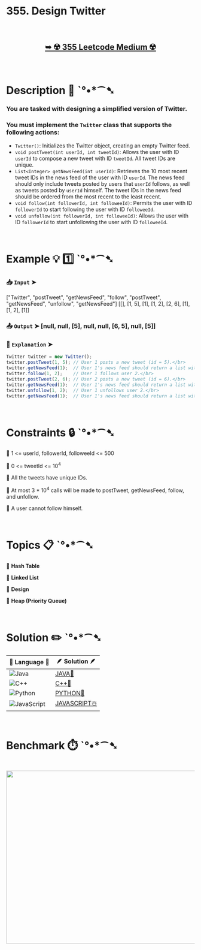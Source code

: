 # 355. Design Twitter

</br>

<h2 align="center"> 

<a href="https://leetcode.com/problems/design-twitter/description/"><strong>➥ ☢️ 355 Leetcode Medium ☢️ </strong></a>
</h2>

</br>

# Description 📜 ˋ°•*⁀➷

### You are tasked with designing a simplified version of Twitter.

### You must implement the `Twitter` class that supports the following actions:

- `Twitter()`: Initializes the Twitter object, creating an empty Twitter feed.
- `void postTweet(int userId, int tweetId)`: Allows the user with ID `userId` to compose a new tweet with ID `tweetId`. All tweet IDs are unique.
- `List<Integer> getNewsFeed(int userId)`: Retrieves the 10 most recent tweet IDs in the news feed of the user with ID `userId`. The news feed should only include tweets posted by users that `userId` follows, as well as tweets posted by `userId` himself. The tweet IDs in the news feed should be ordered from the most recent to the least recent.
- `void follow(int followerId, int followeeId)`: Permits the user with ID `followerId` to start following the user with ID `followeeId`.
- `void unfollow(int followerId, int followeeId)`: Allows the user with ID `followerId` to start unfollowing the user with ID `followeeId`.

</br>

# Example 💡 1️⃣ ˋ°•*⁀➷

  ### 📥 `Input`  ➤ 

["Twitter", "postTweet", "getNewsFeed", "follow", "postTweet", "getNewsFeed", "unfollow", "getNewsFeed"]
[[], [1, 5], [1], [1, 2], [2, 6], [1], [1, 2], [1]]

  ### 📤 `Output`  ➤ [null, null, [5], null, null, [6, 5], null, [5]]

  ### 🔦 `Explanation`  ➤ 

```js
Twitter twitter = new Twitter();
twitter.postTweet(1, 5); // User 1 posts a new tweet (id = 5).</br>
twitter.getNewsFeed(1);  // User 1's news feed should return a list with 1 tweet id -> [5]. return [5]</br>
twitter.follow(1, 2);    // User 1 follows user 2.</br>
twitter.postTweet(2, 6); // User 2 posts a new tweet (id = 6).</br>
twitter.getNewsFeed(1);  // User 1's news feed should return a list with 2 tweet ids -> [6, 5]. Tweet id 6 should precede tweet id 5 because it is posted after tweet id 5.</br>
twitter.unfollow(1, 2);  // User 1 unfollows user 2.</br>
twitter.getNewsFeed(1);  // User 1's news feed should return a list with 1 tweet id -> [5], since user 1 is no longer following user 2.
```

</br>

# Constraints 🔒 ˋ°•*⁀➷

🔹 1 <= userId, followerId, followeeId <= 500 </br>

🔹 0 <= tweetId <= 10<sup>4</sup> </br>

🔹 All the tweets have unique IDs. </br>

🔹 At most 3 * 10<sup>4</sup> calls will be made to postTweet, getNewsFeed, follow, and unfollow. </br>

🔹 A user cannot follow himself. </br>

</br>

# Topics 📋 ˋ°•*⁀➷

🔸 **Hash Table**  </br>

🔸 **Linked List**  </br>

🔸 **Design**  </br>

🔸 **Heap (Priority Queue)** 

</br>

# Solution ✏️ ˋ°•*⁀➷

| 📒 Language 📒  | 🪶 Solution 🪶 |
| ------------- | ------------- |
|  ![Java](https://img.shields.io/badge/java-%23ED8B00.svg?style=for-the-badge&logo=openjdk&logoColor=white)  | [JAVA🍁](https://github.com/Prakhar-002/LEETCODE/blob/main/%F0%9F%93%9A%20Study%20%F0%9F%8E%A7%20Plan%20%F0%9F%91%A8%F0%9F%8F%BB%E2%80%8D%F0%9F%92%BB/%F0%9F%A9%B5%20NeetCode%20150%20-%20%F0%9F%8D%87%20Blind%2075%20%2B%2075%20problems/%F0%9F%94%AC%20Examine%20Thoroughly%20%F0%9F%A7%AC/08%20Heap/Day%20%E2%9E%BA%2067%20%F0%9F%A5%A1%20355.%20Design%20Twitter%20%E2%98%83%EF%B8%8F%20%F0%9F%8D%81%20%F0%9F%8D%B0%20%F0%9F%8E%B2/%F0%9F%8D%81JAVA%20-%20355.%20Design%20Twitter.java) |
|  ![C++](https://img.shields.io/badge/c++-%2300599C.svg?style=for-the-badge&logo=c%2B%2B&logoColor=white)  | [C++🎲](https://github.com/Prakhar-002/LEETCODE/blob/main/%F0%9F%93%9A%20Study%20%F0%9F%8E%A7%20Plan%20%F0%9F%91%A8%F0%9F%8F%BB%E2%80%8D%F0%9F%92%BB/%F0%9F%A9%B5%20NeetCode%20150%20-%20%F0%9F%8D%87%20Blind%2075%20%2B%2075%20problems/%F0%9F%94%AC%20Examine%20Thoroughly%20%F0%9F%A7%AC/08%20Heap/Day%20%E2%9E%BA%2067%20%F0%9F%A5%A1%20355.%20Design%20Twitter%20%E2%98%83%EF%B8%8F%20%F0%9F%8D%81%20%F0%9F%8D%B0%20%F0%9F%8E%B2/%F0%9F%8E%B2CPP%20-%20355.%20Design%20Twitter.cpp)  |
|  ![Python](https://img.shields.io/badge/python-3670A0?style=for-the-badge&logo=python&logoColor=ffdd54)    | [PYTHON🍰](https://github.com/Prakhar-002/LEETCODE/blob/main/%F0%9F%93%9A%20Study%20%F0%9F%8E%A7%20Plan%20%F0%9F%91%A8%F0%9F%8F%BB%E2%80%8D%F0%9F%92%BB/%F0%9F%A9%B5%20NeetCode%20150%20-%20%F0%9F%8D%87%20Blind%2075%20%2B%2075%20problems/%F0%9F%94%AC%20Examine%20Thoroughly%20%F0%9F%A7%AC/08%20Heap/Day%20%E2%9E%BA%2067%20%F0%9F%A5%A1%20355.%20Design%20Twitter%20%E2%98%83%EF%B8%8F%20%F0%9F%8D%81%20%F0%9F%8D%B0%20%F0%9F%8E%B2/%F0%9F%8D%B0PYTHON%20-%20355.%20Design%20Twitter.py) |
| ![JavaScript](https://img.shields.io/badge/javascript-%23323330.svg?style=for-the-badge&logo=javascript&logoColor=%23F7DF1E)   | [JAVASCRIPT☃️](https://github.com/Prakhar-002/LEETCODE/blob/main/%F0%9F%93%9A%20Study%20%F0%9F%8E%A7%20Plan%20%F0%9F%91%A8%F0%9F%8F%BB%E2%80%8D%F0%9F%92%BB/%F0%9F%A9%B5%20NeetCode%20150%20-%20%F0%9F%8D%87%20Blind%2075%20%2B%2075%20problems/%F0%9F%94%AC%20Examine%20Thoroughly%20%F0%9F%A7%AC/08%20Heap/Day%20%E2%9E%BA%2067%20%F0%9F%A5%A1%20355.%20Design%20Twitter%20%E2%98%83%EF%B8%8F%20%F0%9F%8D%81%20%F0%9F%8D%B0%20%F0%9F%8E%B2/%E2%98%83%EF%B8%8FJAVASCRIPT%20-%20355.%20Design%20Twitter.js) |

</br>

# Benchmark ⏱️ ˋ°•*⁀➷

<h1  align="center" >

<img src ="https://github.com/user-attachments/assets/7ce1f285-e84f-49c3-bbb2-e932164d0101" width = "700px" height="462px" />

</h1>
